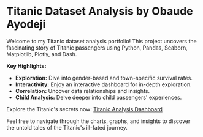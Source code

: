 # Titanic Dataset Analysis by Obaude Ayodeji

Welcome to my Titanic dataset analysis portfolio! This project uncovers the fascinating story of Titanic passengers using Python, Pandas, Seaborn, Matplotlib, Plotly, and Dash.

**Key Highlights:**
- **Exploration:** Dive into gender-based and town-specific survival rates.
- **Interactivity:** Enjoy an interactive dashboard for in-depth exploration.
- **Correlation:** Uncover data relationships and insights.
- **Child Analysis:** Delve deeper into child passengers' experiences.

Explore the Titanic's secrets now: [Titanic Analysis Dashboard](https://titanic-analysis-by-obaude-ayodeji.onrender.com/)

Feel free to navigate through the charts, graphs, and insights to discover the untold tales of the Titanic's ill-fated journey.

